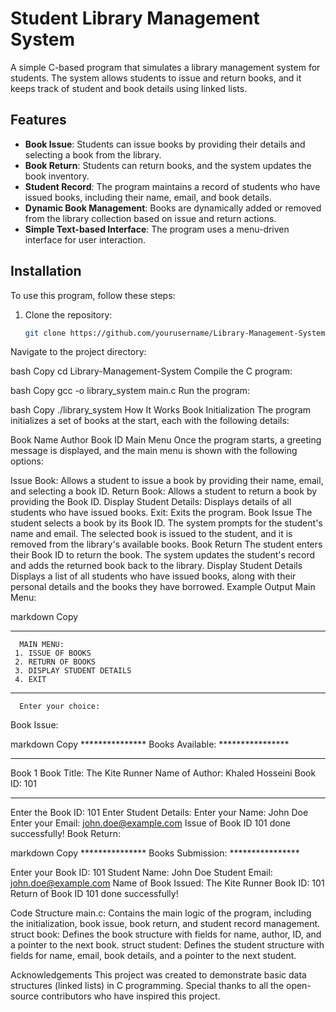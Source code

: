 # Student Library Management System

A simple C-based program that simulates a library management system for students. The system allows students to issue and return books, and it keeps track of student and book details using linked lists.

## Features

- **Book Issue**: Students can issue books by providing their details and selecting a book from the library.
- **Book Return**: Students can return books, and the system updates the book inventory.
- **Student Record**: The program maintains a record of students who have issued books, including their name, email, and book details.
- **Dynamic Book Management**: Books are dynamically added or removed from the library collection based on issue and return actions.
- **Simple Text-based Interface**: The program uses a menu-driven interface for user interaction.

## Installation

To use this program, follow these steps:

1. Clone the repository:
   ```bash
   git clone https://github.com/yourusername/Library-Management-System.git
Navigate to the project directory:

bash
Copy
cd Library-Management-System
Compile the C program:

bash
Copy
gcc -o library_system main.c
Run the program:

bash
Copy
./library_system
How It Works
Book Initialization
The program initializes a set of books at the start, each with the following details:

Book Name
Author
Book ID
Main Menu
Once the program starts, a greeting message is displayed, and the main menu is shown with the following options:

Issue Book: Allows a student to issue a book by providing their name, email, and selecting a book ID.
Return Book: Allows a student to return a book by providing the Book ID.
Display Student Details: Displays details of all students who have issued books.
Exit: Exits the program.
Book Issue
The student selects a book by its Book ID.
The system prompts for the student's name and email.
The selected book is issued to the student, and it is removed from the library's available books.
Book Return
The student enters their Book ID to return the book.
The system updates the student's record and adds the returned book back to the library.
Display Student Details
Displays a list of all students who have issued books, along with their personal details and the books they have borrowed.
Example Output
Main Menu:

markdown
Copy
*************************************************
      MAIN MENU:
     1. ISSUE OF BOOKS
     2. RETURN OF BOOKS
     3. DISPLAY STUDENT DETAILS
     4. EXIT
*************************************************
      Enter your choice: 
Book Issue:

markdown
Copy
*************** Books Available: ****************

_________________________________________________
 Book 1
 Book Title: The Kite Runner
 Name of Author: Khaled Hosseini
 Book ID: 101
_________________________________________________
Enter the Book ID: 101
Enter Student Details:
 Enter your Name: John Doe
 Enter your Email: john.doe@example.com
Issue of Book ID 101 done successfully!
Book Return:

markdown
Copy
*************** Books Submission: ****************

Enter your Book ID: 101
Student Name: John Doe
Student Email: john.doe@example.com
Name of Book Issued: The Kite Runner
Book ID: 101
Return of Book ID 101 done successfully!

Code Structure
main.c: Contains the main logic of the program, including the initialization, book issue, book return, and student record management.
struct book: Defines the book structure with fields for name, author, ID, and a pointer to the next book.
struct student: Defines the student structure with fields for name, email, book details, and a pointer to the next student.

Acknowledgements
This project was created to demonstrate basic data structures (linked lists) in C programming.
Special thanks to all the open-source contributors who have inspired this project.

